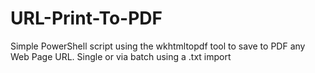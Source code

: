 # URL-Print-To-PDF
Simple PowerShell script using the wkhtmltopdf tool to save to PDF any Web Page URL. Single or via batch using a .txt import
